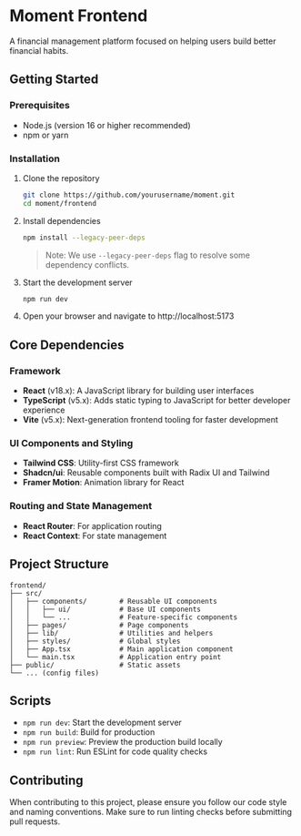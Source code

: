 # Moment Frontend

A financial management platform focused on helping users build better financial habits.

## Getting Started

### Prerequisites

- Node.js (version 16 or higher recommended)
- npm or yarn

### Installation

1. Clone the repository
   ```bash
   git clone https://github.com/yourusername/moment.git
   cd moment/frontend
   ```

2. Install dependencies
   ```bash
   npm install --legacy-peer-deps
   ```
   
   > Note: We use `--legacy-peer-deps` flag to resolve some dependency conflicts.

3. Start the development server
   ```bash
   npm run dev
   ```

4. Open your browser and navigate to http://localhost:5173

## Core Dependencies

### Framework
- **React** (v18.x): A JavaScript library for building user interfaces
- **TypeScript** (v5.x): Adds static typing to JavaScript for better developer experience
- **Vite** (v5.x): Next-generation frontend tooling for faster development

### UI Components and Styling
- **Tailwind CSS**: Utility-first CSS framework
- **Shadcn/ui**: Reusable components built with Radix UI and Tailwind
- **Framer Motion**: Animation library for React

### Routing and State Management
- **React Router**: For application routing
- **React Context**: For state management

## Project Structure

```
frontend/
├── src/
│   ├── components/        # Reusable UI components
│   │   ├── ui/            # Base UI components
│   │   └── ...            # Feature-specific components
│   ├── pages/             # Page components
│   ├── lib/               # Utilities and helpers
│   ├── styles/            # Global styles
│   ├── App.tsx            # Main application component
│   └── main.tsx           # Application entry point
├── public/                # Static assets
└── ... (config files)
```

## Scripts

- `npm run dev`: Start the development server
- `npm run build`: Build for production
- `npm run preview`: Preview the production build locally
- `npm run lint`: Run ESLint for code quality checks

## Contributing

When contributing to this project, please ensure you follow our code style and naming conventions. Make sure to run linting checks before submitting pull requests.
